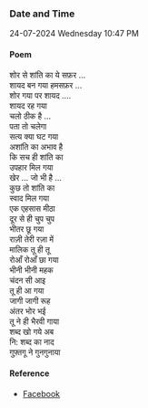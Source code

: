 ### Date and Time

24-07-2024 Wednesday 10:47 PM

#### Poem

शोर से शांति का ये सफ़र ... <br />
शायद बन गया हमसफ़र ... <br />
शोर गया पर शायद .... <br />
शायद रह गया  <br />
चलो ठीक है ... <br />
पता तो चलेगा <br />
सत्य क्या घट गया  <br />
अशांति का अभाव है  <br />
कि सच ही शांति का  <br />
उपहार मिल गया  <br />
खेर ... जो भी है ... <br />
कुछ तो शांति का  <br />
स्वाद मिल गया  <br />
एक एहसास मीठा  <br />
दूर से ही चुप चुप  <br />
भीतर छू गया  <br />
राज़ी तेरी रज़ा में  <br />
मालिक तू ही तू  <br />
रोआँ रोआँ छा गया  <br />
भीनी भीनी महक  <br />
चंदन  सी आइ  <br />
तू ही आ गया  <br />
जागी जागी रूह  <br />
अंतर भोर भई  <br />
तू ने ही भैरवी गाया <br />
शब्द खो गये अब  <br />
नि: शब्द का नाद  <br />
गुफ़्तगू ने गुनगुनाया

#### Reference

* [Facebook](https://www.facebook.com/share/p/y2TnSQJt2BMGhXoE/?mibextid=xfxF2i)
